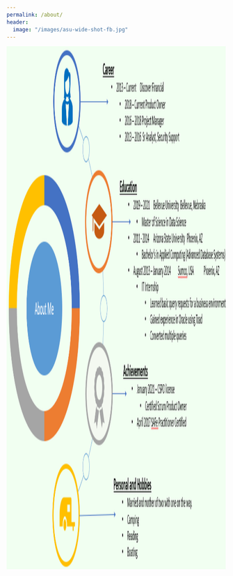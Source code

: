 ```yaml
---
permalink: /about/
header:
  image: "/images/asu-wide-shot-fb.jpg"
---
```


<img src="/images/aboutMePic.PNG" width="2000" height="1200" />

